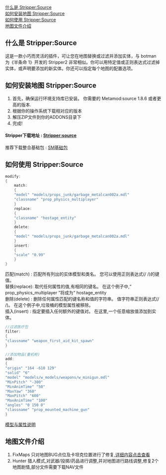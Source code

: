 [什么是 Stripper:Source](#什么是-strippersource)  
[如何安装地图 Stripper:Source](#如何安装地图-strippersource)  
[如何使用 Stripper:Source](#如何使用-strippersource)  
[地图文件介绍](#地图文件介绍)
## 什么是 Stripper:Source
这是一款小巧而灵活的插件，可让您在地图替换或过滤并添加实体，与 botman 为《半条命 1》开发的 Stripper2 非常相似。你可以用特定值或正则表达式过滤掉实体，或声明要添加的新实体。你还可以指定每个地图的配置选项。

## 如何安装地图 Stripper:Source
1. 首先，确保运行环境支持库已安装。 你需要的 Metamod:source 1.8.6 或者更高的版本.
2. 根据你的操作系统下载相对应的版本
3. 解压ZIP文件到你的ADDONS目录下
4. 完成!


#### Stripper下载地址 : [Stripper:source](http://www.bailopan.net/stripper/)  
推荐下载整合基础包 : [SM基础包](https://github.com/ZBzibing/Left4Dead/tree/main/SM%E5%9F%BA%E7%A1%80%E5%8C%85)

## 如何使用 Stripper:Source
```c
modify:
{
	match:
	{	
	"model" "models/props_junk/garbage_metalcan002a.mdl"
	"classname" "prop_physics_multiplayer"
	}
	replace:
	{
	"classname" "hostage_entity"
	}
	delete:
	{
	"model" "models/props_junk/garbage_metalcan002a.mdl"
	}
	insert:
	{
	"scale" "0.99"
	}
}
```
匹配(match) : 匹配所有列出的实体模型和类名。 您可以使用正则表达式(/ /)的键值。  
替换(replace): 取代任何属性的值,有相同的键名。 在这个例子中,“ prop_physics_multiplayer ”将成为“ hostage_entity   
删除(delete)  : 删除任何属性匹配的键名称和值的字符串。 值字符串正则表达式(/ /)。 在这个例子中,垃圾桶的模型属性被移除。  
插入(insert) : 指定要插入任何额外的键值对。 在这里,一个任意缩放值添加到实体。

```c
//过滤医疗包
filter:
{
"classname" "weapon_first_aid_kit_spawn"
}
```
```c
//添加物品(重机枪)
add:
{
"origin" "164 -610 129"
"solid" "6"
"model" "models/w_models/weapons/w_minigun.mdl"
"MinPitch" "-300"
"MinAnimTime" "50"
"MaxYaw" "360"
"MaxPitch" "600"
"MaxAnimTime" "100"
"angles" "0 150 0"
"classname" "prop_mounted_machine_gun"
}
```

[模型与属性说明](https://blog.csdn.net/ZBzibing/article/details/41955539)

## 地图文件介绍
1. FixMaps 只对地图BUG点位及卡坦克位置进行了修复,[详细内容点击查看](https://github.com/ZBzibing/Left4Dead/tree/main/%E5%9C%B0%E5%9B%BE%E4%BF%AE%E5%A4%8D%20MapFix/stripper/fixmaps)
2. Hunter 猎人模式,对武器/投掷/药品进行调整,并对地图进行路线调整,修复2个地图剧情,部分文件需要下载NAV文件